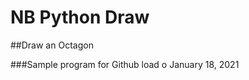 NB Python Draw
============

##Draw an Octagon

###Sample program for Github load o January 18, 2021

